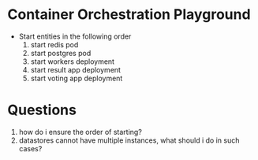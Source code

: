 # Container Orchestration Playground

- Start entities in the following order
    1. start redis pod
    2. start postgres pod
    3. start workers deployment
    4. start result app deployment
    5. start voting app deployment


# Questions
1. how do i ensure the order of starting?
2. datastores cannot have multiple instances, what should i do in such cases?